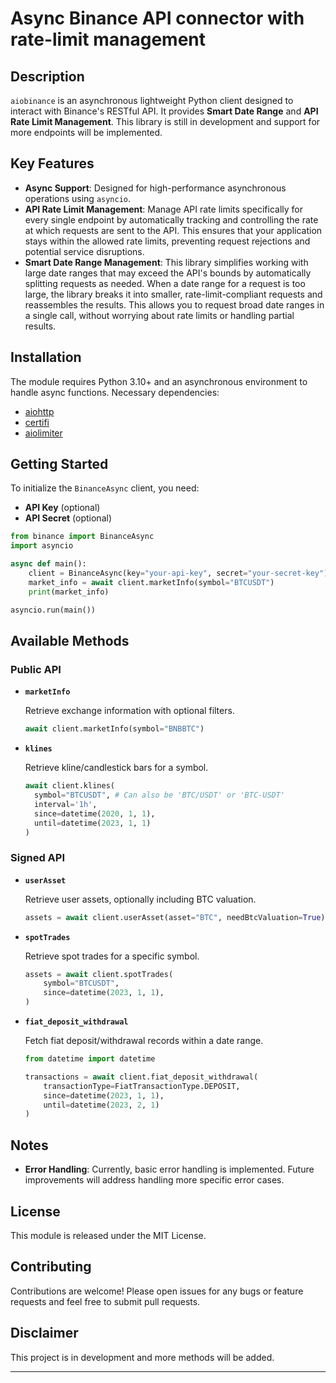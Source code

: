 # Async Binance API connector with rate-limit management

## Description

`aiobinance` is an asynchronous lightweight Python client designed to interact with Binance's RESTful API. It provides **Smart Date Range** and **API Rate Limit Management**. This library is still in development and support for more endpoints will be implemented.

## Key Features

- **Async Support**: Designed for high-performance asynchronous operations using `asyncio`.
- **API Rate Limit Management**: Manage API rate limits specifically for every single endpoint by automatically tracking and controlling the rate at which requests are sent to the API. This ensures that your application stays within the allowed rate limits, preventing request rejections and potential service disruptions.
- **Smart Date Range Management**: This library simplifies working with large date ranges that may exceed the API's bounds by automatically splitting requests as needed. When a date range for a request is too large, the library breaks it into smaller, rate-limit-compliant requests and reassembles the results. This allows you to request broad date ranges in a single call, without worrying about rate limits or handling partial results.

## Installation

The module requires Python 3.10+ and an asynchronous environment to handle async functions. Necessary dependencies:

- [aiohttp](https://github.com/aio-libs/aiohttp)
- [certifi](https://github.com/certifi/python-certifi)
- [aiolimiter](https://github.com/mjpieters/aiolimiter)

## Getting Started

To initialize the `BinanceAsync` client, you need:

- **API Key** (optional)
- **API Secret** (optional)

```python
from binance import BinanceAsync
import asyncio

async def main():
    client = BinanceAsync(key="your-api-key", secret="your-secret-key")
    market_info = await client.marketInfo(symbol="BTCUSDT")
    print(market_info)

asyncio.run(main())
```

## Available Methods

### Public API

- **`marketInfo`**

  Retrieve exchange information with optional filters.

  ```python
  await client.marketInfo(symbol="BNBBTC")
  ```

- **`klines`**

  Retrieve kline/candlestick bars for a symbol.

  ```python
  await client.klines(
    symbol="BTCUSDT", # Can also be 'BTC/USDT' or 'BTC-USDT'
    interval='1h',
    since=datetime(2020, 1, 1),
    until=datetime(2023, 1, 1)
  )
  ```

### Signed API

- **`userAsset`**

  Retrieve user assets, optionally including BTC valuation.

  ```python
  assets = await client.userAsset(asset="BTC", needBtcValuation=True)
  ```

- **`spotTrades`**

  Retrieve spot trades for a specific symbol.

  ```python
  assets = await client.spotTrades(
      symbol="BTCUSDT",
      since=datetime(2023, 1, 1),
  )
  ```

- **`fiat_deposit_withdrawal`**

  Fetch fiat deposit/withdrawal records within a date range.

  ```python
  from datetime import datetime

  transactions = await client.fiat_deposit_withdrawal(
      transactionType=FiatTransactionType.DEPOSIT,
      since=datetime(2023, 1, 1),
      until=datetime(2023, 2, 1)
  )
  ```

## Notes

- **Error Handling**: Currently, basic error handling is implemented. Future improvements will address handling more specific error cases.

## License

This module is released under the MIT License.

## Contributing

Contributions are welcome! Please open issues for any bugs or feature requests and feel free to submit pull requests.

## Disclaimer

This project is in development and more methods will be added.

---
